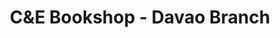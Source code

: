 ---
title: "C&E Bookshop - Davao Branch"
url: /davao-city/cande-bookshop-davao-branch/
shop: books
---